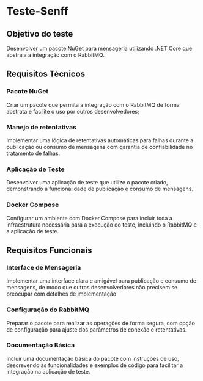 # Teste-Senff

## Objetivo do teste
Desenvolver um pacote NuGet para mensageria utilizando .NET Core que abstraia a integração com o RabbitMQ.


## Requisitos Técnicos
### Pacote NuGet
Criar um pacote que permita a integração com o RabbitMQ de forma abstrata e facilite o uso por outros desenvolvedores;

### Manejo de retentativas
Implementar uma lógica de retentativas automáticas para falhas durante a publicação ou consumo de mensagens com garantia de confiabilidade no tratamento de falhas.

### Aplicação de Teste
Desenvolver uma aplicação de teste que utilize o pacote criado, demonstrando a funcionalidade de publicação e consumo de mensagens.

### Docker Compose
Configurar um ambiente com Docker Compose para incluir toda a infraestrutura necessária para a execução do teste, incluindo o RabbitMQ e a aplicação de teste.



## Requisitos Funcionais
### Interface de Mensageria
Implementar uma interface clara e amigável para publicação e consumo de mensagens, de modo que outros desenvolvedores não precisem se preocupar com detalhes de implementação

### Configuração do RabbitMQ
Preparar o pacote para realizar as operações de forma segura, com opção de configuração para ajuste dos parâmetros de conexão e retentativas.

### Documentação Básica
Incluir uma documentação básica do pacote com instruções de uso, descrevendo as funcionalidades e exemplos de código para facilitar a integração na aplicação de teste.
